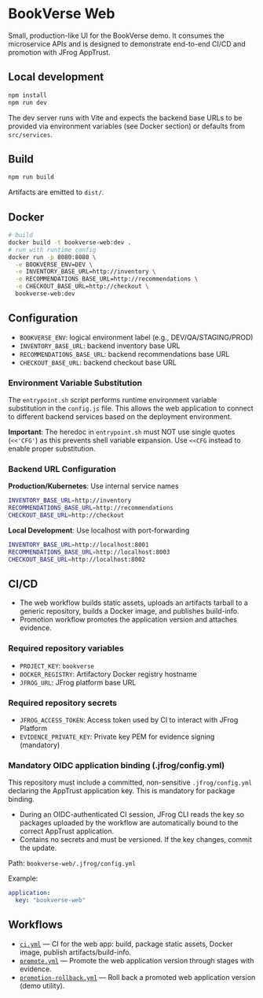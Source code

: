 # BookVerse Web

Small, production-like UI for the BookVerse demo. It consumes the microservice
APIs and is designed to demonstrate end-to-end CI/CD and promotion with
JFrog AppTrust.

## Local development

```bash
npm install
npm run dev
```

The dev server runs with Vite and expects the backend base URLs to be provided
via environment variables (see Docker section) or defaults from `src/services`.

## Build

```bash
npm run build
```

Artifacts are emitted to `dist/`.

## Docker

```bash
# build
docker build -t bookverse-web:dev .
# run with runtime config
docker run -p 8080:8080 \
  -e BOOKVERSE_ENV=DEV \
  -e INVENTORY_BASE_URL=http://inventory \
  -e RECOMMENDATIONS_BASE_URL=http://recommendations \
  -e CHECKOUT_BASE_URL=http://checkout \
  bookverse-web:dev
```

## Configuration

- `BOOKVERSE_ENV`: logical environment label (e.g., DEV/QA/STAGING/PROD)
- `INVENTORY_BASE_URL`: backend inventory base URL
- `RECOMMENDATIONS_BASE_URL`: backend recommendations base URL
- `CHECKOUT_BASE_URL`: backend checkout base URL

### Environment Variable Substitution

The `entrypoint.sh` script performs runtime environment variable substitution in the `config.js` file. This allows the web application to connect to different backend services based on the deployment environment.

**Important**: The heredoc in `entrypoint.sh` must NOT use single quotes (`<<'CFG'`) as this prevents shell variable expansion. Use `<<CFG` instead to enable proper substitution.

### Backend URL Configuration

**Production/Kubernetes**: Use internal service names
```bash
INVENTORY_BASE_URL=http://inventory
RECOMMENDATIONS_BASE_URL=http://recommendations  
CHECKOUT_BASE_URL=http://checkout
```

**Local Development**: Use localhost with port-forwarding
```bash
INVENTORY_BASE_URL=http://localhost:8001
RECOMMENDATIONS_BASE_URL=http://localhost:8003
CHECKOUT_BASE_URL=http://localhost:8002
```

## CI/CD

- The web workflow builds static assets, uploads an artifacts tarball to a
  generic repository, builds a Docker image, and publishes build-info.
- Promotion workflow promotes the application version and attaches evidence.

### Required repository variables

- `PROJECT_KEY`: `bookverse`
- `DOCKER_REGISTRY`: Artifactory Docker registry hostname
- `JFROG_URL`: JFrog platform base URL

### Required repository secrets

- `JFROG_ACCESS_TOKEN`: Access token used by CI to interact with JFrog Platform
- `EVIDENCE_PRIVATE_KEY`: Private key PEM for evidence signing (mandatory)

### Mandatory OIDC application binding (.jfrog/config.yml)

This repository must include a committed, non-sensitive `.jfrog/config.yml` declaring the AppTrust application key. This is mandatory for package binding.

- During an OIDC-authenticated CI session, JFrog CLI reads the key so packages uploaded by the workflow are automatically bound to the correct AppTrust application.
- Contains no secrets and must be versioned. If the key changes, commit the update.

Path: `bookverse-web/.jfrog/config.yml`

Example:

```yaml
application:
  key: "bookverse-web"
```

## Workflows

- [`ci.yml`](.github/workflows/ci.yml) — CI for the web app: build, package static assets, Docker image, publish artifacts/build-info.
- [`promote.yml`](.github/workflows/promote.yml) — Promote the web application version through stages with evidence.
- [`promotion-rollback.yml`](.github/workflows/promotion-rollback.yml) — Roll back a promoted web application version (demo utility).
